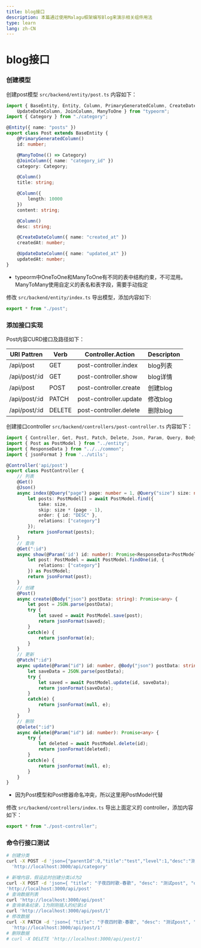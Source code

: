 ```yaml
---
title: blog接口
description: 本篇通过使用Malagu框架编写Blog来演示相关组件用法
type: learn
lang: zh-CN
---
```

# blog接口

### 创建模型

创建post模型 `src/backend/entity/post.ts` 内容如下：

```ts
import { BaseEntity, Entity, Column, PrimaryGeneratedColumn, CreateDateColumn,
    UpdateDateColumn, JoinColumn, ManyToOne } from "typeorm";
import { Category } from "./category";

@Entity({ name: "posts" })
export class Post extends BaseEntity {
    @PrimaryGeneratedColumn()
    id: number;

    @ManyToOne(() => Category)
    @JoinColumn({ name: "category_id" })
    category: Category;

    @Column()
    title: string;

    @Column({
        length: 10000
    })
    content: string;

    @Column()
    desc: string;

    @CreateDateColumn({ name: "created_at" })
    createdAt: number;

    @UpdateDateColumn({ name: "updated_at" })
    updatedAt: number;
}
```

* typeorm中OneToOne和ManyToOne有不同的表中结构约束，不可混用。ManyToMany使用自定义的表名和表字段，需要手动指定

修改 `src/backend/entity/index.ts` 导出模型，添加内容如下:

```ts
export * from "./post";
```

### 添加接口实现

Post内容CURD接口及路径如下：

| URI Pattren   | Verb   | Controller.Action      | Descripton |
| ----          | ----   | ----                   | ----       |
| /api/post     | GET    | post-controller.index  | blog列表   |
| /api/post/:id | GET    | post-controller.show   | blog详情   |
| /api/post     | POST   | post-controller.create | 创建blog   |
| /api/post/:id | PATCH  | post-controller.update | 修改blog   |
| /api/post/:id | DELETE | post-controller.delete | 删除blog   |

创建接口controller `src/backend/controllers/post-controller.ts` 内容如下：

```ts
import { Controller, Get, Post, Patch, Delete, Json, Param, Query, Body } from "@malagu/mvc/lib/node";
import { Post as PostModel } from "../entity";
import { ResponseData } from "../../common";
import { jsonFormat } from '../utils';

@Controller('api/post')
export class PostController {
    // 列表
    @Get()
    @Json()
    async index(@Query("page") page: number = 1, @Query("size") size: number = 20): Promise<ResponseData<PostModel[]>> {
        let posts: PostModel[] = await PostModel.find({
            take: size,
            skip: size * (page - 1),
            order: { id: "DESC" },
            relations: ["category"]
        });
        return jsonFormat(posts);
    }
    // 查询
    @Get(":id")
    async show(@Param('id') id: number): Promise<ResponseData<PostModel>> {
        let post: PostModel = await PostModel.findOne(id, {
            relations: ["category"]
        }) as PostModel;
        return jsonFormat(post);
    }
    // 创建
    @Post()
    async create(@Body("json") postData: string): Promise<any> {
        let post = JSON.parse(postData);
        try {
            let saved = await PostModel.save(post);
            return jsonFormat(saved);
        }
        catch(e) {
            return jsonFormat(e);
        }
    }
    // 更新
    @Patch(":id")
    async update(@Param("id") id: number, @Body("json") postData: string): Promise<any> {
        let saveData = JSON.parse(postData);
        try {
            let saved = await PostModel.update(id, saveData);
            return jsonFormat(saveData);
        }
        catch(e) {
            return jsonFormat(null, e);
        }
    }
    // 删除
    @Delete(":id")
    async delete(@Param("id") id: number): Promise<any> {
        try {
            let deleted = await PostModel.delete(id);
            return jsonFormat(deleted);
        }
        catch(e) {
            return jsonFormat(null, e);
        }
    }
}
```
* 因为Post模型和Post修器命名冲突，所以这里用PostModel代替

修改 `src/backend/controllers/index.ts` 导出上面定义的 controller，添加内容如下：

```ts
export * from "./post-controller";
```

### 命令行接口测试

```bash
# 创建分类
curl -X POST -d 'json={"parentId":0,"title":"test","level":1,"desc":"测试分类"}' \
  'http://localhost:3000/api/category'

# 新增内容，假设此时创建分类id为2
curl -X POST -d 'json={ "title": "子夜四时歌-春歌", "desc": "测试post", "content": "兰叶始满地。梅花已落枝。持此可怜意。摘以寄心知。", "category": { "id": 2 } }' \
'http://localhost:3000/api/post'
# 查询数据列表
curl 'http://localhost:3000/api/post'
# 查询单条纪录，1为刚刚插入的纪录id
curl 'http://localhost:3000/api/post/1'
# 修改数据
curl -X PATCH -d 'json={ "title": "子夜四时歌-春歌", "desc": "测试post", "content": "兰叶始满地。梅花已落枝。持此可怜意。摘以寄心知。--萧衍", "category": { "id": 2 } }' \
  'http://localhost:3000/api/post/1'
# 删除数据
# curl -X DELETE 'http://localhost:3000/api/post/1'
```

